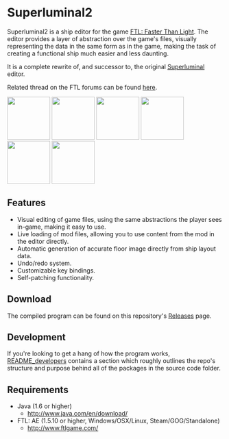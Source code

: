 Superluminal2
=============

Superluminal2 is a ship editor for the game [FTL: Faster Than Light](http://www.subsetgames.com/ftl.html).
The editor provides a layer of abstraction over the game's files, visually representing the data in the same form as in the game, making the task of creating a functional ship much easier and less daunting.

It is a complete rewrite of, and successor to, the original [Superluminal](https://github.com/kartoFlane/Superluminal) editor.

Related thread on the FTL forums can be found [here](http://www.subsetgames.com/forum/viewtopic.php?f=12&t=24901).

<a href="https://raw.github.com/kartoFlane/superluminal2/master/img/ScreenShot1.png"><img src="https://raw.github.com/kartoFlane/superluminal2/master/img/ScreenShot1_thumb.png" width="100px" height="auto" /></a>
<a href="https://raw.github.com/kartoFlane/superluminal2/master/img/ScreenShot2.png"><img src="https://raw.github.com/kartoFlane/superluminal2/master/img/ScreenShot2_thumb.png" width="100px" height="auto" /></a>
<a href="https://raw.github.com/kartoFlane/superluminal2/master/img/ScreenShot3.png"><img src="https://raw.github.com/kartoFlane/superluminal2/master/img/ScreenShot3_thumb.png" width="100px" height="auto" /></a>
<a href="https://raw.github.com/kartoFlane/superluminal2/master/img/ScreenShot4.png"><img src="https://raw.github.com/kartoFlane/superluminal2/master/img/ScreenShot4_thumb.png" width="100x" height="auto" /></a>
<a href="https://raw.github.com/kartoFlane/superluminal2/master/img/ScreenShot5.png"><img src="https://raw.github.com/kartoFlane/superluminal2/master/img/ScreenShot5_thumb.png" width="100px" height="auto" /></a>
<a href="https://raw.github.com/kartoFlane/superluminal2/master/img/ScreenShot6.png"><img src="https://raw.github.com/kartoFlane/superluminal2/master/img/ScreenShot6_thumb.png" width="100px" height="auto" /></a>

## Features

- Visual editing of game files, using the same abstractions the player sees in-game, making it easy to use.
- Live loading of mod files, allowing you to use content from the mod in the editor directly.
- Automatic generation of accurate floor image directly from ship layout data.
- Undo/redo system.
- Customizable key bindings.
- Self-patching functionality.

## Download

The compiled program can be found on this repository's [Releases](https://github.com/kartoFlane/superluminal2/releases) page.

## Development

If you're looking to get a hang of how the program works, [README_developers](https://github.com/kartoFlane/superluminal2/blob/master/README_developers.md) contains a section which roughly outlines the repo's structure and purpose behind all of the packages in the source code folder.

## Requirements

* Java (1.6 or higher)
    * http://www.java.com/en/download/
* FTL: AE (1.5.10 or higher, Windows/OSX/Linux, Steam/GOG/Standalone)
    * http://www.ftlgame.com/
